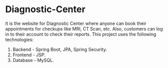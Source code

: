 # Diagnostic-Center
It is the website for Diagnostic Center where anyone can book their appointments for checkups like MRI, CT Scan, etc. Also, customers can log in to their account to check their
reports. 
This project uses the following technologies: 

1. Backend - Spring Boot, JPA, Spring Security.
2. Frontend - JSP.
3. Database - MySQL.
